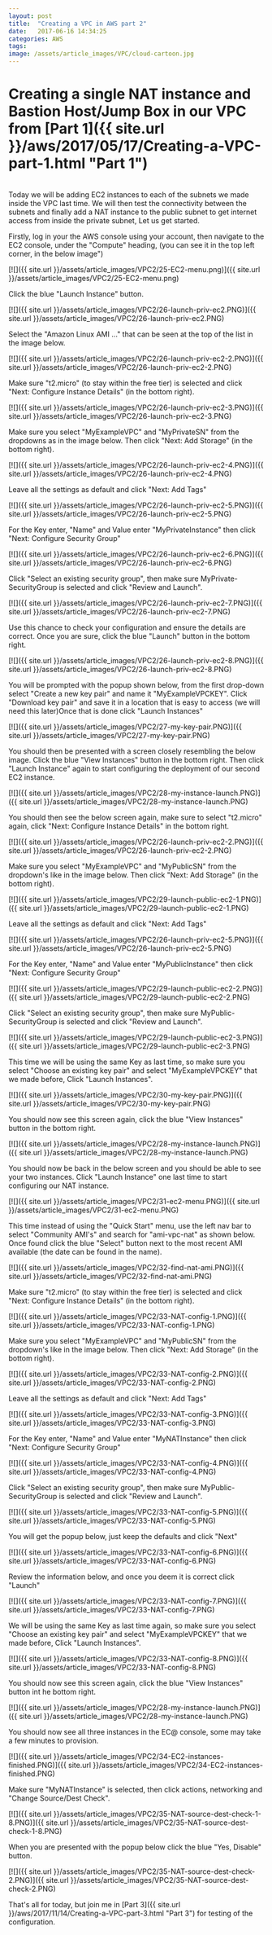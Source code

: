 ```yaml
---
layout: post
title:  "Creating a VPC in AWS part 2"
date:   2017-06-16 14:34:25
categories: AWS
tags:
image: /assets/article_images/VPC/cloud-cartoon.jpg
---
```

# Creating a single NAT instance and Bastion Host/Jump Box in our VPC from [Part 1]({{ site.url }}/aws/2017/05/17/Creating-a-VPC-part-1.html "Part 1")
<br>
Today we will be adding EC2 instances to each of the subnets we made inside the VPC last time. We will then test the connectivity between the subnets and finally add a NAT instance to the public subnet to get internet access from inside the private subnet, Let us get started.

Firstly, log in your the AWS console using your account, then navigate to the EC2 console, under the "Compute" heading, (you can see it in the top left corner, in the below image")

[![]({{ site.url }}/assets/article_images/VPC2/25-EC2-menu.png)]({{ site.url }}/assets/article_images/VPC2/25-EC2-menu.png)

Click the blue "Launch Instance" button.

[![]({{ site.url }}/assets/article_images/VPC2/26-launch-priv-ec2.PNG)]({{ site.url }}/assets/article_images/VPC2/26-launch-priv-ec2.PNG)

Select the "Amazon Linux AMI ..." that can be seen at the top of the list in the image below.

[![]({{ site.url }}/assets/article_images/VPC2/26-launch-priv-ec2-2.PNG)]({{ site.url }}/assets/article_images/VPC2/26-launch-priv-ec2-2.PNG)

Make sure "t2.micro" (to stay within the free tier) is selected and click "Next: Configure Instance Details" (in the bottom right).

[![]({{ site.url }}/assets/article_images/VPC2/26-launch-priv-ec2-3.PNG)]({{ site.url }}/assets/article_images/VPC2/26-launch-priv-ec2-3.PNG)

Make sure you select "MyExampleVPC" and "MyPrivateSN" from the dropdowns as in the image below. Then click "Next: Add Storage" (in the bottom right).

[![]({{ site.url }}/assets/article_images/VPC2/26-launch-priv-ec2-4.PNG)]({{ site.url }}/assets/article_images/VPC2/26-launch-priv-ec2-4.PNG)

Leave all the settings as default and click "Next: Add Tags"

[![]({{ site.url }}/assets/article_images/VPC2/26-launch-priv-ec2-5.PNG)]({{ site.url }}/assets/article_images/VPC2/26-launch-priv-ec2-5.PNG)

For the Key enter, "Name" and Value enter "MyPrivateInstance" then click "Next: Configure Security Group"

[![]({{ site.url }}/assets/article_images/VPC2/26-launch-priv-ec2-6.PNG)]({{ site.url }}/assets/article_images/VPC2/26-launch-priv-ec2-6.PNG)

Click "Select an existing security group", then make sure MyPrivate-SecurityGroup is selected and click "Review and Launch".

[![]({{ site.url }}/assets/article_images/VPC2/26-launch-priv-ec2-7.PNG)]({{ site.url }}/assets/article_images/VPC2/26-launch-priv-ec2-7.PNG)

Use this chance to check your configuration and ensure the details are correct. Once you are sure, click the blue "Launch" button in the bottom right.

[![]({{ site.url }}/assets/article_images/VPC2/26-launch-priv-ec2-8.PNG)]({{ site.url }}/assets/article_images/VPC2/26-launch-priv-ec2-8.PNG)

You will be prompted with the popup shown below, from the first drop-down select "Create a new key pair" and name it "MyExampleVPCKEY". Click "Download key pair" and save it in a location that is easy to access (we will need this later)Once that is done click "Launch Instances"

[![]({{ site.url }}/assets/article_images/VPC2/27-my-key-pair.PNG)]({{ site.url }}/assets/article_images/VPC2/27-my-key-pair.PNG)

You should then be presented with a screen closely resembling the below image. Click the blue "View Instances" button in the bottom right. Then click "Launch Instance" again to start configuring the deployment of our second EC2 instance.

[![]({{ site.url }}/assets/article_images/VPC2/28-my-instance-launch.PNG)]({{ site.url }}/assets/article_images/VPC2/28-my-instance-launch.PNG)

You should then see the below screen again, make sure to select "t2.micro" again, click "Next: Configure Instance Details" in the bottom right.

[![]({{ site.url }}/assets/article_images/VPC2/26-launch-priv-ec2-2.PNG)]({{ site.url }}/assets/article_images/VPC2/26-launch-priv-ec2-2.PNG)

Make sure you select "MyExampleVPC" and "MyPublicSN" from the dropdown's like in the image below. Then click "Next: Add Storage" (in the bottom right).

[![]({{ site.url }}/assets/article_images/VPC2/29-launch-public-ec2-1.PNG)]({{ site.url }}/assets/article_images/VPC2/29-launch-public-ec2-1.PNG)

Leave all the settings as default and click "Next: Add Tags"

[![]({{ site.url }}/assets/article_images/VPC2/26-launch-priv-ec2-5.PNG)]({{ site.url }}/assets/article_images/VPC2/26-launch-priv-ec2-5.PNG)

For the Key enter, "Name" and Value enter "MyPublicInstance" then click "Next: Configure Security Group"

[![]({{ site.url }}/assets/article_images/VPC2/29-launch-public-ec2-2.PNG)]({{ site.url }}/assets/article_images/VPC2/29-launch-public-ec2-2.PNG)

Click "Select an existing security group", then make sure MyPublic-SecurityGroup is selected and click "Review and Launch".

[![]({{ site.url }}/assets/article_images/VPC2/29-launch-public-ec2-3.PNG)]({{ site.url }}/assets/article_images/VPC2/29-launch-public-ec2-3.PNG)

This time we will be using the same Key as last time, so make sure you select "Choose an existing key pair" and select "MyExampleVPCKEY" that we made before, Click "Launch Instances".

[![]({{ site.url }}/assets/article_images/VPC2/30-my-key-pair.PNG)]({{ site.url }}/assets/article_images/VPC2/30-my-key-pair.PNG)

You should now see this screen again, click the blue "View Instances" button in the bottom right. 

[![]({{ site.url }}/assets/article_images/VPC2/28-my-instance-launch.PNG)]({{ site.url }}/assets/article_images/VPC2/28-my-instance-launch.PNG)

You should now be back in the below screen and you should be able to see your two instances. Click "Launch Instance" one last time to start configuring our NAT instance.

[![]({{ site.url }}/assets/article_images/VPC2/31-ec2-menu.PNG)]({{ site.url }}/assets/article_images/VPC2/31-ec2-menu.PNG)

This time instead of using the "Quick Start" menu, use the left nav bar to select "Community AMI's" and search for "ami-vpc-nat" as shown below. Once found click the blue "Select" button next to the most recent AMI available (the date can be found in the name).


[![]({{ site.url }}/assets/article_images/VPC2/32-find-nat-ami.PNG)]({{ site.url }}/assets/article_images/VPC2/32-find-nat-ami.PNG)

Make sure "t2.micro" (to stay within the free tier) is selected and click "Next: Configure Instance Details" (in the bottom right).

[![]({{ site.url }}/assets/article_images/VPC2/33-NAT-config-1.PNG)]({{ site.url }}/assets/article_images/VPC2/33-NAT-config-1.PNG)

Make sure you select "MyExampleVPC" and "MyPublicSN" from the dropdown's like in the image below. Then click "Next: Add Storage" (in the bottom right).

[![]({{ site.url }}/assets/article_images/VPC2/33-NAT-config-2.PNG)]({{ site.url }}/assets/article_images/VPC2/33-NAT-config-2.PNG)

Leave all the settings as default and click "Next: Add Tags"

[![]({{ site.url }}/assets/article_images/VPC2/33-NAT-config-3.PNG)]({{ site.url }}/assets/article_images/VPC2/33-NAT-config-3.PNG)

For the Key enter, "Name" and Value enter "MyNATInstance" then click "Next: Configure Security Group"

[![]({{ site.url }}/assets/article_images/VPC2/33-NAT-config-4.PNG)]({{ site.url }}/assets/article_images/VPC2/33-NAT-config-4.PNG)

Click "Select an existing security group", then make sure MyPublic-SecurityGroup is selected and click "Review and Launch".

[![]({{ site.url }}/assets/article_images/VPC2/33-NAT-config-5.PNG)]({{ site.url }}/assets/article_images/VPC2/33-NAT-config-5.PNG)

You will get the popup below, just keep the defaults and click "Next"

[![]({{ site.url }}/assets/article_images/VPC2/33-NAT-config-6.PNG)]({{ site.url }}/assets/article_images/VPC2/33-NAT-config-6.PNG)

Review the information below, and once you deem it is correct click "Launch"

[![]({{ site.url }}/assets/article_images/VPC2/33-NAT-config-7.PNG)]({{ site.url }}/assets/article_images/VPC2/33-NAT-config-7.PNG)

We will be using the same Key as last time again, so make sure you select "Choose an existing key pair" and select "MyExampleVPCKEY" that we made before, Click "Launch Instances".

[![]({{ site.url }}/assets/article_images/VPC2/33-NAT-config-8.PNG)]({{ site.url }}/assets/article_images/VPC2/33-NAT-config-8.PNG)

You should now see this screen again, click the blue "View Instances" button int he bottom right. 

[![]({{ site.url }}/assets/article_images/VPC2/28-my-instance-launch.PNG)]({{ site.url }}/assets/article_images/VPC2/28-my-instance-launch.PNG)

You should now see all three instances in the EC@ console, some may take a few minutes to provision.

[![]({{ site.url }}/assets/article_images/VPC2/34-EC2-instances-finished.PNG)]({{ site.url }}/assets/article_images/VPC2/34-EC2-instances-finished.PNG)

Make sure "MyNATInstance" is selected, then click actions, networking and "Change Source/Dest Check".

[![]({{ site.url }}/assets/article_images/VPC2/35-NAT-source-dest-check-1-8.PNG)]({{ site.url }}/assets/article_images/VPC2/35-NAT-source-dest-check-1-8.PNG)

When you are presented with the popup below click the blue "Yes, Disable" button.

[![]({{ site.url }}/assets/article_images/VPC2/35-NAT-source-dest-check-2.PNG)]({{ site.url }}/assets/article_images/VPC2/35-NAT-source-dest-check-2.PNG)

That's all for today, but join me in [Part 3]({{ site.url }}/aws/2017/11/14/Creating-a-VPC-part-3.html "Part 3") for testing of the configuration.

